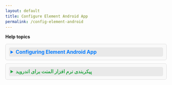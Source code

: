 ```yaml
---
layout: default
title: Configure Element Android App
permalink: /config-element-android
---
```

<style>
details {
  background-color: #f9f9f9;
  border: 1px solid #ddd;
  padding: 10px;
  margin-bottom: 10px;
  border-radius: 5px;
}

summary {
  font-size: 1.1em;
  font-weight: bold;
  cursor: pointer;
  padding: 5px;
  background-color: #e9e9e9;
  border-radius: 5px;
  transition: background-color 0.3s ease;
}

summary:hover {
  background-color: #d3d3d3;
}

details[open] summary {
  color: #007BFF;
}
</style>

**Help topics**

<details>
  <summary style="font-weight: bold; color: #007bff;">Configuring Element Android App</summary>
  
- Update the matrix server to **chat.jirjirak.net**.
  <img src="/assets/images/config-element-android-landing.png" alt="config-element-android-landing" height="200" />
  
- Select the **"Continue with Gooyan"** option for Single Sign-On (SSO) authentication.
- Log in using your Gooyan account credentials.

</details>

<details>
  <summary style="font-weight: bold; color: #28a745;">پیکربندی نرم افزار المنت برای اندروید</summary>
  
  - سرور ماتریس را به **chat.jirjirak.net** تغییر دهید.
  - گزینه **"ادامه با گویان"** را برای احراز هویت تک‌امضاء (SSO) انتخاب کنید.
  - با استفاده از اطلاعات کاربری خود در گوپیان وارد سیستم شوید.

</details>
